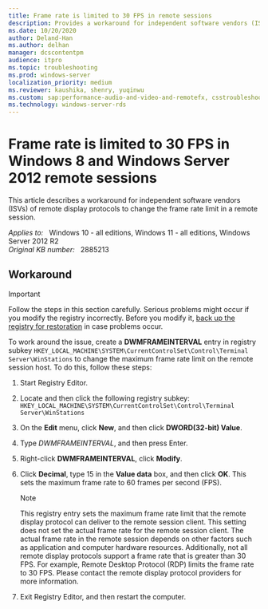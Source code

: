 ```yaml
---
title: Frame rate is limited to 30 FPS in remote sessions
description: Provides a workaround for independent software vendors (ISVs) of remote display protocols to change the frame rate limit in a remote session.
ms.date: 10/20/2020
author: Deland-Han
ms.author: delhan
manager: dcscontentpm
audience: itpro
ms.topic: troubleshooting
ms.prod: windows-server
localization_priority: medium
ms.reviewer: kaushika, shenry, yuqinwu
ms.custom: sap:performance-audio-and-video-and-remotefx, csstroubleshoot
ms.technology: windows-server-rds
---
```

# Frame rate is limited to 30 FPS in Windows 8 and Windows Server 2012 remote sessions

This article describes a workaround for independent software vendors (ISVs) of remote display protocols to change the frame rate limit in a remote session.

_Applies to:_ &nbsp; Windows 10 - all editions, Windows 11 - all editions, Windows Server 2012 R2  
_Original KB number:_ &nbsp; 2885213

## Workaround

> [!IMPORTANT]
> Follow the steps in this section carefully. Serious problems might occur if you modify the registry incorrectly. Before you modify it, [back up the registry for restoration](https://support.microsoft.com/help/322756) in case problems occur.

To work around the issue, create a **DWMFRAMEINTERVAL** entry in registry subkey `HKEY_LOCAL_MACHINE\SYSTEM\CurrentControlSet\Control\Terminal Server\WinStations` to change the maximum frame rate limit on the remote session host. To do this, follow these steps:

1. Start Registry Editor.
2. Locate and then click the following registry subkey:  
 `HKEY_LOCAL_MACHINE\SYSTEM\CurrentControlSet\Control\Terminal Server\WinStations`
3. On the **Edit** menu, click **New**, and then click **DWORD(32-bit) Value**.
4. Type *DWMFRAMEINTERVAL*, and then press Enter.
5. Right-click **DWMFRAMEINTERVAL**, click **Modify**.
6. Click **Decimal**, type 15 in the **Value data** box, and then click **OK**. This sets the maximum frame rate to 60 frames per second (FPS).

    > [!NOTE]
    > This registry entry sets the maximum frame rate limit that the remote display protocol can deliver to the remote session client. This setting does not set the actual frame rate for the remote session client. The actual frame rate in the remote session depends on other factors such as application and computer hardware resources. Additionally, not all remote display protocols support a frame rate that is greater than 30 FPS. For example, Remote Desktop Protocol (RDP) limits the frame rate to 30 FPS. Please contact the remote display protocol providers for more information.
7. Exit Registry Editor, and then restart the computer.
